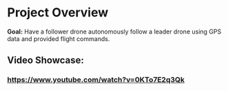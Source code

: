 # Project Overview
<b>Goal:</b> Have a follower drone autonomously follow a leader drone using GPS data and provided flight commands.

## Video Showcase:
### https://www.youtube.com/watch?v=0KTo7E2q3Qk
